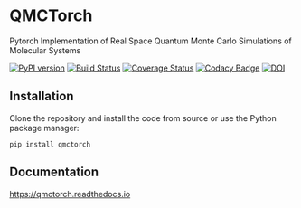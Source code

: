 # QMCTorch

Pytorch Implementation of Real Space Quantum Monte Carlo Simulations of Molecular Systems

[![PyPI version](https://badge.fury.io/py/qmctorch.svg)](https://badge.fury.io/py/qmctorch)
[![Build Status](https://github.com/NLESC-JCER/QMCTorch/workflows/build/badge.svg)](https://github.com/NLESC-JCER/QMCTorch/actions)
[![Coverage Status](https://coveralls.io/repos/github/NLESC-JCER/QMCTorch/badge.svg?branch=master)](https://coveralls.io/github/NLESC-JCER/QMCTorch?branch=master)
[![Codacy Badge](https://api.codacy.com/project/badge/Grade/5d99212add2a4f0591adc6248fec258d)](https://www.codacy.com/manual/NicoRenaud/QMCTorch?utm_source=github.com&amp;utm_medium=referral&amp;utm_content=NLESC-JCER/QMCTorch&amp;utm_campaign=Badge_Grade)
[![DOI](https://zenodo.org/badge/DOI/10.5281/zenodo.3780094.svg)](https://doi.org/10.5281/zenodo.3780094)

## Installation

Clone the repository and install the code from source or use the Python package manager:

`pip install qmctorch`

## Documentation 
https://qmctorch.readthedocs.io
